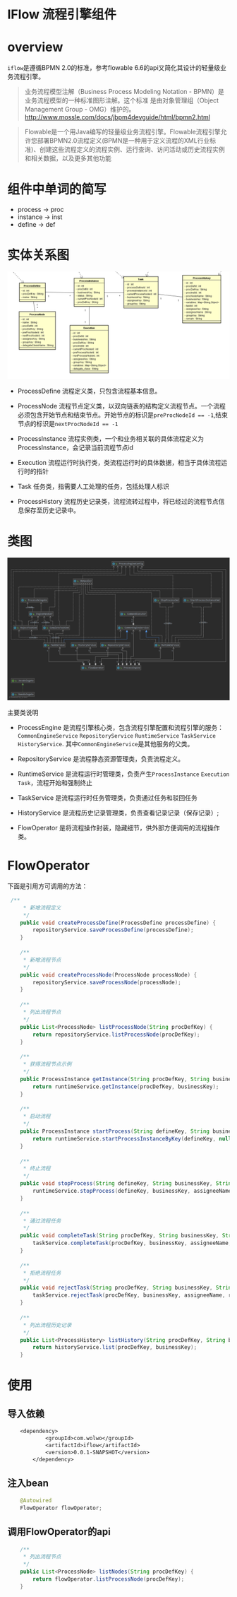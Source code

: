 # IFlow 流程引擎组件

# overview
`iflow`是遵循BPMN 2.0的标准，参考flowable 6.6的api又简化其设计的轻量级业务流程引擎。

> 业务流程模型注解（Business Process Modeling Notation - BPMN）是 业务流程模型的一种标准图形注解。这个标准 是由对象管理组（Object Management Group - OMG）维护的。http://www.mossle.com/docs/jbpm4devguide/html/bpmn2.html

> Flowable是一个用Java编写的轻量级业务流程引擎。Flowable流程引擎允许您部署BPMN2.0流程定义(BPMN是一种用于定义流程的XML行业标准)、创建这些流程定义的流程实例、运行查询、访问活动或历史流程实例和相关数据，以及更多其他功能

# 组件中单词的简写
- process -> proc
- instance -> inst
- define -> def

# 实体关系图

![流程引擎实体关系图](image/流程引擎实体关系图.png)

- ProcessDefine 流程定义类，只包含流程基本信息。

- ProcessNode 流程节点定义类，以双向链表的结构定义流程节点。一个流程必须包含开始节点和结束节点。开始节点的标识是`preProcNodeId == -1`,结束节点的标识是`nextProcNodeId == -1`

- ProcessInstance 流程实例类，一个和业务相关联的具体流程定义为ProcessInstance，会记录当前流程节点id

- Execution 流程运行时执行类，类流程运行时的具体数据，相当于具体流程运行时的指针

- Task 任务类，指需要人工处理的任务，包括处理人标识

- ProcessHistory 流程历史记录类，流程流转过程中，将已经过的流程节点信息保存至历史记录中。

# 类图 

![类图](image/iflow类图.png)

主要类说明

-  ProcessEngine 是流程引擎核心类，包含流程引擎配置和流程引擎的服务：`CommonEngineService` `RepositoryService` `RuntimeService` `TaskService` `HistoryService`.
其中`CommonEngineService`是其他服务的父类。

- RepositoryService 是流程静态资源管理类，负责流程定义。

- RuntimeService 是流程运行时管理类，负责产生`ProcessInstance` `Execution` `Task`，流程开始和强制终止

- TaskService 是流程运行时任务管理类，负责通过任务和驳回任务

- HistoryService 是流程历史记录管理类，负责查看记录记录（保存记录）;

- FlowOperator 是将流程操作封装，隐藏细节，供外部方便调用的流程操作类。

# FlowOperator

下面是引用方可调用的方法：

```java
 /**
     * 新增流程定义
     */
    public void createProcessDefine(ProcessDefine processDefine) {
        repositoryService.saveProcessDefine(processDefine);
    }

    /**
     * 新增流程节点
     */
    public void createProcessNode(ProcessNode processNode) {
        repositoryService.saveProcessNode(processNode);
    }

    /**
     * 列出流程节点
     */
    public List<ProcessNode> listProcessNode(String procDefKey) {
        return repositoryService.listProcessNode(procDefKey);
    }

    /**
     * 获得流程节点示例
     */
    public ProcessInstance getInstance(String procDefKey, String businessKey) {
        return runtimeService.getInstance(procDefKey, businessKey);
    }

    /**
     * 启动流程
     */
    public ProcessInstance startProcess(String defineKey, String businessKey, String assigneeName, String remark) {
        return runtimeService.startProcessInstanceByKey(defineKey, null, businessKey, assigneeName, remark);
    }

    /**
     * 终止流程
     */
    public void stopProcess(String defineKey, String businessKey, String assigneeName, String remark) {
        runtimeService.stopProcess(defineKey, businessKey, assigneeName, remark);
    }

    /**
     * 通过流程任务
     */
    public void completeTask(String procDefKey, String businessKey, String assigneeName, String remark) {
        taskService.completeTask(procDefKey, businessKey, assigneeName, remark);
    }

    /**
     * 拒绝流程任务
     */
    public void rejectTask(String procDefKey, String businessKey, String assigneeName, String remark) {
        taskService.rejectTask(procDefKey, businessKey, assigneeName, remark);
    }

    /**
     * 列出流程历史记录
     */
    public List<ProcessHistory> listHistory(String procDefKey, String businessKey) {
        return historyService.list(procDefKey, businessKey);
    }
```
  
# 使用

## 导入依赖

```
    <dependency>
            <groupId>com.wolwo</groupId>
            <artifactId>iflow</artifactId>
            <version>0.0.1-SNAPSHOT</version>
        </dependency>
```

## 注入bean

```java
    @Autowired
    FlowOperator flowOperator;

```
## 调用FlowOperator的api

```java
    /**
     * 列出流程节点
     */
    public List<ProcessNode> listNodes(String procDefKey) {
        return flowOperator.listProcessNode(procDefKey);
    }
```
